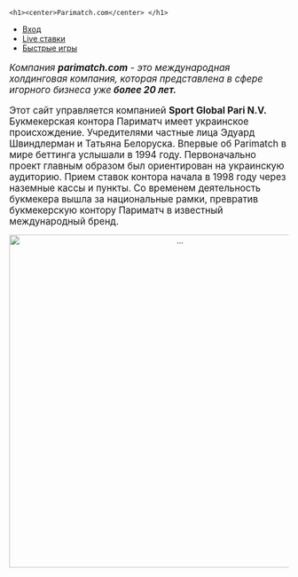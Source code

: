 <!DOCTYPE html> 
<html>
<head> 
<style> 

.nav { 
    background-color: black;  
    padding: 15px; 
    list-style-type: none; 
    text-align: center; 
} 
 
.nav li { 
    display:inline-block; 
    font-size: 25px; 
    padding-left: 25px; 
    padding-right: 25px;  
} 
</style> 
</head> 
<body> 
 
    <h1><center>Parimatch.com</center> </h1> 

<ul class="nav"> 
  <li><a href="https://parimatch.com/login">Вход</a></li> 
  <li><a href="https://parimatch.com/ru/all-live">Live ставки</a></li> 
  <li><a href="https://parimatch.com/ru/casino/instant-games">Быстрые игры</a></li> 
 
</ul> 
<big><p><i> Компания <b>parimatch.com</b> - это международная холдинговая компания, которая представлена в сфере игорного бизнеса уже<b> более 20 лет.</b></i></p>
</b>Этот сайт управляется компанией <b>Sport Global Pari N.V.</b> Букмекерская контора Париматч имеет украинское происхождение. Учредителями частные лица Эдуард Швиндлерман и Татьяна Белоруска. Впервые об Parimatch в мире беттинга услышали в 1994 году. Первоначально проект главным образом был ориентирован на украинскую аудиторию. Прием ставок контора начала в 1998 году через наземные кассы и пункты. Со временем деятельность букмекера вышла за национальные рамки, превратив букмекерскую контору Париматч в известный международный бренд.</h1></big>
<p><div class="logo"><center><img width="600" src="https://parimatch.com/icons/UII_Whatshot.svg" alt="..."></center></div>   

</body>
</html>
